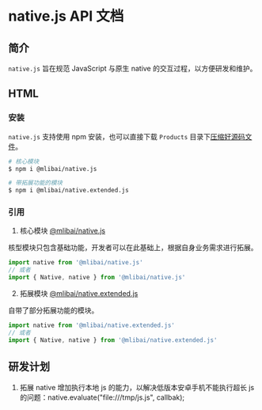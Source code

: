 # native.js API 文档

## 简介

`native.js` 旨在规范 JavaScript 与原生 native 的交互过程，以方便研发和维护。

## HTML

### 安装

`native.js` 支持使用 npm 安装，也可以直接下载 `Products` 目录下[压缩好源码文件](./Products)。

```bash
# 核心模块
$ npm i @mlibai/native.js

# 带拓展功能的模块
$ npm i @mlibai/native.extended.js
```

### 引用

1. 核心模块 [@mlibai/native.js](./native/README.md)

核型模块只包含基础功能，开发者可以在此基础上，根据自身业务需求进行拓展。

```javascript
import native from '@mlibai/native.js'
// 或者
import { Native, native } from '@mlibai/native.js'
```

2. 拓展模块 [@mlibai/native.extended.js](./native.extend/README.md)

自带了部分拓展功能的模块。

```javascript
import native from '@mlibai/native.extended.js'
// 或者
import { Native, native } from '@mlibai/native.extended.js'
```

## 研发计划

1. 拓展 native 增加执行本地 js 的能力，以解决低版本安卓手机不能执行超长 js 的问题：native.evaluate("file:///tmp/js.js", callbak);

